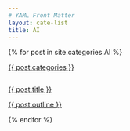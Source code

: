 ```yaml
---
# YAML Front Matter
layout: cate-list
title: AI
---
```


{% for post in site.categories.AI %}
<div class="pickup article-card col-12">
<p class="article-card__tags">
  <a class="inlink" href="{{ site.url }}/{{ post.categories }}.html">{{ post.categories }}</a>
</p>
  <a href="{{ post.url }}">
  <img src="{{ post.image }}" alt="">
  <p class="article-card__title">
    {{ post.title }}
  </p>
  <p class="article-card__info">
    {{ post.outline }}
  </p>
  </a>
</div>
{% endfor %}

